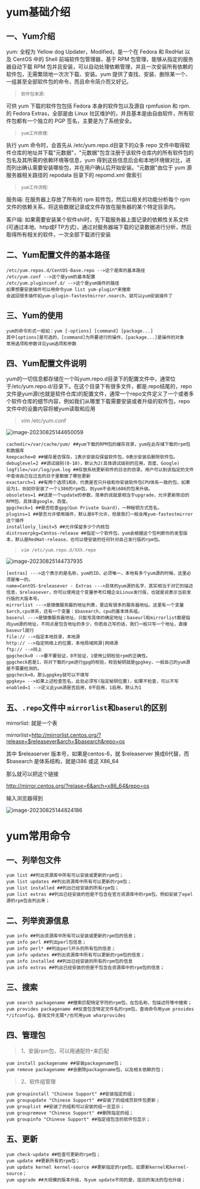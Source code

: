 # yum基础介绍

## 一、Yum介绍

yum: 全程为 Yellow dog Updater，Modified，是一个在 Fedora 和 RedHat 以及 CentOS 中的 Shell 前端软件包管理器，基于 RPM 包管理，能够从指定的服务器自动下载 RPM 包并且安装，可以自动处理依赖管理，并且一次安装所有依赖的软件包，无需繁琐地一次次下载、安装。yum 提供了查找、安装、删除某一个、一组甚至全部软件包的命令，而且命令简介而又好记。

> `软件包来源`:

 可供 yum 下载的软件包包括 Fedora 本身的软件包以及源自 rpmfusion 和 rpm. 的 Fedora Extras，全部是由 Linux 社区维护的，并且基本是由自由软件，所有软件包都有一个独立的 PGP 签名，主要是为了系统安全。

> `yum工作原理`:

执行 yum 命令时，会首先从 /etc/yum.repo.d目录下的众多 repo 文件中取得软件仓库的地址并下载"元数据"，"元数据"包含注册于该软件仓库内的所有软件包的包名及其所需的依赖环境等信息，yum 得到这些信息后会和本地环境做对比，进而列出确认需要安装哪些包，并在用户确认后开始安装。"元数据"由位于 yum 源服务器相关路径的 repodata 目录下的 repomd.xml 做索引

> `yum工作流程`: 

  服务端: 在服务器上存放了所有的 rpm 软件包，然后以相关的功能分析每个 rpm 文件的依赖关系，将这些数据记录成文件存放在服务器的某个特定目录内。

  客户端: 如果需要安装某个软件shi时，先下载服务器上面记录的依赖性关系文件(可通过本地、http或FTP方式)，通过对服务器端下载的记录数据进行分析，然后取得所有相关的软件，一次全部下载进行安装

## 二、Yum配置文件的基本路径

```
/etc/yum.repos.d/CentOS-Base.repo -->这个是库的基本路径
/etc/yum.conf -->这个是yum的基本配置
/etc/yum.pluginconf.d/ -->这个是yum插件的路径
如果想要安装插件可以用命令yum list yum-plugin*来搜索
会返回很多插件如yum-plugin-fastestmirror.noarch，就可以yum安装插件了
```

## 三、Yum的使用

```
yum的命令形式一般如：yum [-options] [command] [package...]
其中[options]是可选的，[command]为所要进行的操作，[package...]是操作的对象
常用选项和参数详见yum选项和参数
```

## 四、Yum配置文件说明

yum的一切信息都存储在一个叫yum.repo.d目录下的配置文件中，通常位于/etc/yum.repo.d/目录下。在这个目录下有很多文件，都是.repo结尾的，repo文件是yum源(也就是软件仓库)的配置文件，通常一个repo文件定义了一个或者多个软件仓库的细节内容，例如我们从哪里下载需要安装或者升级的软件包，repo文件中的设置内容将被yum读取和应用

>  vim /etc/yum.conf

![image-20230825144650059](https://niuzhan-1306014148.cos.ap-beijing.myqcloud.com/Typora/image-20230825144650059.png)

```
cachedir=/var/cache/yum/ ##yum下载的RPM包的缓存目录，yum在此存储下载的rpm包和数据库
keepcache=0 ##缓存是否保存，1表示安装后保留软件包，0表示安装后删除软件包。
debuglevel=2 ##调试级别(0-10)，默认为2(具体调试级别的应用，百度、Google)
logfile=/var/log/yum.log ##存放系统更新软件的日志的目录。用户可以到该指定的文件中查询自己在过去的日子里都做了哪些更新
exactarch=1 ##有两个选项1和0，代表是否只升级和你安装软件包CPU体系一致的包，如果设为1，则如你安装了一个i386的rpm包，则yum不会用i686的包来升级。
obsoletes=1 ##这是一个update的参数，简单的说就是相当于upgrade，允许更新陈旧的RPM包，具体请google、百度。
gpgcheck=1 ##是否检查gpg(Gun Private Guard)，一种秘钥方式签名。
plugins=1 ##是否允许使用插件，默认是0不允许，但是我们一般会用yum-fastestmirror这个插件
installonly_limit=5 ##允许保留多少个内核包
distroverpkg=Centos-release ##指定一个软件包，yum会根据这个包判断你的发型版本，默认是RedHat-release，也可以使安装的任何针对自己发行版的rpm包。
```

> `vim /etc/yum.repo.d/XXX.repo`

![image-20230825144737935](https://niuzhan-1306014148.cos.ap-beijing.myqcloud.com/Typora/image-20230825144737935.png)

```
[extras] --->这个表示的是名称，yum的ID，必须唯一，本地有多个yum源的时候，这里必须是唯一的。
name=CentOS-$releasever - Extras --->具体的yum源的名字，其实相当于对它的描述信息，$releasever，你可以使用这个变量参考红帽企业Linux发行版，也就是说表示当前发行版的大版本号。
mirrorlist --->是镜像服务器的地址列表，里边有很多的服务器地址。这里有一个变量$arch,cpu体系，还有一个变量：$basearch，cpu的基本体系组。
baserul --->是镜像服务器地址，只能写具体的确定地址；baseurl和mirrorlist都是指向yum源的地址，不同点是包含地址的多少，你若自己写的话，我们一般只写一个地址，直接baseurl就行
file:// -->指定本地目录，本地源
http:// -->指定网络上的位置，本地局域网源|网络源
ftp:// -->同上
gpgcheck=0 -->要不要验证，0不验证，1使用公钥检验rpm的正确性。
gpgcheck若是1，将对下载的rpm进行gpg的校验，校验秘钥就是gpgkey，一般自己的yum源是不需要检测的。
gpgcheck=0，那么gpgkey就可以不填写
gpgkey= -->如果上述检查签名，此处必须写(指定秘钥位置)，如果不检查，可以不写
enabled=1 -->定义此yum源是否启用，0不启用，1启用，默认为1
```

## 五、`.repo`文件中 `mirrorlist`和`baserul`的区别

mirrorlist: 就是一个表

mirrorlist=http://mirrorlist.centos.org/?release=$releasever&arch=$basearch&repo=os

其中 $releaserver 版本号，如果是centos-6，就 $releaserver 换成6代替，而 $basearch 是体系结构，就是i386 或这 X86_64

那么就可以把这个链接

http://mirror.centos.org/?relase=6&arch=x86_64&repo=os

输入浏览器得到

![image-20230825144824186](https://niuzhan-1306014148.cos.ap-beijing.myqcloud.com/Typora/image-20230825144824186.png)

# yum常用命令

## 一、列举包文件

```shell
yum list ##列出资源库中所有可以安装或更新的rpm包；
yum list updates ##列出资源库中所有可以更新的rpm包；
yum list installed ##列出已经安装的所有rpm包；
yum list extras ##列出已经安装的但是不包含在官方资源库中的rpm包，例如安装了epel源的rpm包会列出来；
```

## 二、列举资源信息

```shell
yum info ##列出资源库中所有可以安装或更新的rpm包的信息；
yum info perl ##列出perl包信息；
yum info perl* ##列出perl开头的所有包的信息；
yum info updates ##列出资源库中所有可以更新的rpm包的信息；
yum info installed ##列出已经安装的所有的rpm包的信息
yum info extras ##列出已经安装的但是不包含在资源库中的rpm包的信息；
```

## 三、搜索

```shell
yum search packagename ##搜索匹配特定字符的rpm包，在包名称、包描述符等中搜索；
yum provides packagename ##反查包含特定文件名的rpm包，查询命令用yum provides */ifconfig，查询文件无需*/也可用yum wharprovides
```

## 四、管理包

> 1、安装rpm包，可以用通配符`*`来匹配

```shell
yum install packagename ##安装packagename包；
yum remove packagename ##会删除packagename包，以及相关依赖的包；
```

> 2、软件组管理

```shell
yum groupinstall "Chinese Support" ##安装指定的组；
yum groupupdate "Chinese Support" ##安装了的组成员软件包更新；
yum grouplist ##安装了的组和可以安装的组一览显示；
yum groupremove "Chinese Support" ##删除指定的组；
yum groupinfo "Chinese Support" ##指定组包含的软件包显示；
```

## 五、更新

```shell
yum check-update ##检查可更新的rpm包；
yum update ##更新所有的rpm包；
yum update kernel kernel-source ##更新指定的rpm包，如更新kernel和kernel-source；
yum upgrade ##大规模的版本升级，与yum update不同的是，连旧的淘汰的包也升级；
```